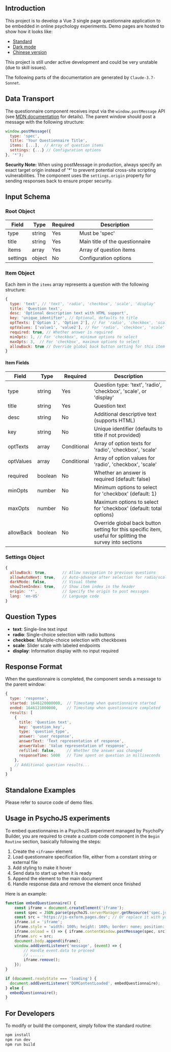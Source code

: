 ## Introduction

This project is to develop a Vue 3 single page questionnaire application to be embedded in online psychology experiments. Demo pages are hosted to show how it looks like:
- [Standard](https://js-exform.pages.dev/demo)
- [Dark mode](https://js-exform.pages.dev/demo-dark)
- [Chinese version](https://js-exform.pages.dev/demo-cn)

This project is still under active development and could be very unstable (due to skill issues).

The following parts of the documentation are generated by `Claude-3.7-Sonnet`.

## Data Transport

The questionnaire component receives input via the `window.postMessage` API (see [MDN documentation](https://developer.mozilla.org/en-US/docs/Web/API/Window/postMessage) for details). The parent window should post a message with the following structure:

```javascript
window.postMessage({
  type: 'spec',
  title: 'Your Questionnaire Title',
  items: [...],  // Array of question items
  settings: {...} // Configuration options
}, '*');
```

**Security Note:** When using postMessage in production, always specify an exact target origin instead of '*' to prevent potential cross-site scripting vulnerabilities. The component uses the `settings.origin` property for sending responses back to ensure proper security.

## Input Schema

### Root Object

| Field | Type | Required | Description |
|-------|------|----------|-------------|
| type | string | Yes | Must be 'spec' |
| title | string | Yes | Main title of the questionnaire |
| items | array | Yes | Array of question items |
| settings | object | No | Configuration options |

### Item Object

Each item in the `items` array represents a question with the following structure:

```javascript
{
  type: 'text', // 'text', 'radio', 'checkbox', 'scale', 'display'
  title: 'Question text',
  desc: 'Optional description text with HTML support',
  key: 'unique_identifier', // Optional, defaults to title
  optTexts: ['Option 1', 'Option 2'], // For 'radio', 'checkbox', 'scale'
  optValues: ['value1', 'value2'], // For 'radio', 'checkbox', 'scale'
  required: true, // Whether answer is required
  minOpts: 1, // For 'checkbox', minimum options to select
  maxOpts: 3,  // For 'checkbox', maximum options to select
  allowBack: true // Override global back button setting for this item
}
```

#### Item Fields

| Field | Type | Required | Description |
|-------|------|----------|-------------|
| type | string | Yes | Question type: 'text', 'radio', 'checkbox', 'scale', or 'display' |
| title | string | Yes | Question text |
| desc | string | No | Additional descriptive text (supports HTML) |
| key | string | No | Unique identifier (defaults to title if not provided) |
| optTexts | array | Conditional | Array of option texts for 'radio', 'checkbox', 'scale' |
| optValues | array | Conditional | Array of option values for 'radio', 'checkbox', 'scale' |
| required | boolean | No | Whether an answer is required (default: false) |
| minOpts | number | No | Minimum options to select for 'checkbox' (default: 1) |
| maxOpts | number | No | Maximum options to select for 'checkbox' (default: total options) |
| allowBack | boolean | No | Override global back button setting for this specific item, useful for splitting the survey into sections |

### Settings Object

```javascript
{
  allowBack: true,       // Allow navigation to previous questions
  allowAutoNext: true,   // Auto-advance after selection for radio/scale
  darkMode: false,       // Visual theme
  showItemIndex: true,   // Show item index in the header
  origin: '*',           // Specify the origin to post messages
  lang: 'en-US'          // Language code
}
```

## Question Types

- **text**: Single-line text input
- **radio**: Single-choice selection with radio buttons
- **checkbox**: Multiple-choice selection with checkboxes
- **scale**: Slider scale with labeled endpoints
- **display**: Information display with no input required

## Response Format

When the questionnaire is completed, the component sends a message to the parent window:

```javascript
{
  type: 'response',
  started: 1646120000000,  // Timestamp when questionnaire started
  ended: 1646121000000,    // Timestamp when questionnaire completed
  results: [
    {
      title: 'Question text',
      key: 'question_key',
      type: 'question_type',
      answer: 'user_response',
      answerText: 'Text representation of response',
      answerValue: 'Value representation of response',
      refilled: false,     // Whether the answer was changed
      responseTime: 5000   // Time spent on question in milliseconds
    },
    // Additional question results...
  ]
}
```

## Standalone Examples

Please refer to source code of demo files.

## Usage in PsychoJS experiments

To embed questionnaires in a PsychoJS experiment managed by PsychoPy Builder, you are required to create a custom code component in the `Begin Routine` section, basically following the steps:
1. Create the `<iframe>` element
2. Load questionnaire specification file, either from a constant string or external file
3. Add styling to make it hover
4. Send data to start up when it is ready
5. Append the element to the main document
6. Handle response data and remove the element once finished

Here is an example:

```javascript
function embedQuestionnaire() {
    const iframe = document.createElement('iframe');
    const spec = JSON.parse(psychoJS.serverManager.getResource('spec.json.txt')); // Use preloaded resource here
    const src = 'https://js-exform.pages.dev'; // Or replace it with your own build
    iframe.id = 'iframe';
    iframe.style = 'width: 100%; height: 100%; border: none; position: absolute; top: 0; left: 0;';
    iframe.onload = () => { iframe.contentWindow.postMessage(spec, src); };
    iframe.src = src;
    document.body.append(iframe);
    window.addEventListener('message', (event) => {
        // Handle event.data to proceed
        // ......
        iframe.remove();
    });
}

if (document.readyState === 'loading') {
  document.addEventListener('DOMContentLoaded', embedQuestionnaire);
} else {
  embedQuestionnaire();
}
```

## For Developers

To modify or build the component, simply follow the standard routine:

```sh
npm install
npm run dev
npm run build
```